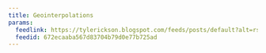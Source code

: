 ```yaml
---
title: Geointerpolations
params:
  feedlink: https://tylerickson.blogspot.com/feeds/posts/default?alt=rss
  feedid: 672ecaaba567d83704b79d0e77b725ad
---
```

